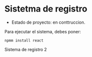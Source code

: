 <h1>Sistetma de registro</h1>

- Estado de proyecto: en conttruccion.


Para ejecutar el sistema, debes poner:


```npmm install react```

Sistema de registro 2

